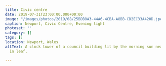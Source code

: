 ```yaml
---
title: Civic centre
date: 2019-07-31T23:00:00.000+00:00
image: "/images/photos/2019/08/25BDB8A3-44A6-4CBA-A8BB-CD2EC33A420D.jpeg"
caption: Newport, Civic Centre, Evening light
photoset: ''
category: []
tags: []
location: Newport, Wales
altText: A clock tower of a council building lit by the morning sun next to a tree
  in leaf.

---
```

